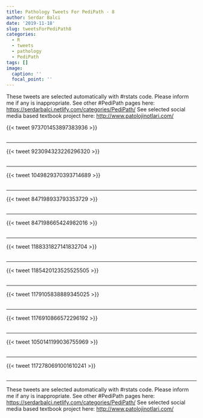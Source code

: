 ```yaml
---
title: Pathology Tweets For PediPath - 8
author: Serdar Balci
date: '2019-11-18'
slug: tweetsForPediPath8
categories:
  - R
  - tweets
  - pathology
  - PediPath
tags: []
image:
  caption: ''
  focal_point: ''
---
```



These tweets are selected automatically with #rstats code. Please inform me if any is inappropriate.
See other #PediPath pages here: https://serdarbalci.netlify.com/categories/PediPath/ 
See selected social media based textbook project here: http://www.patolojinotlari.com/

{{< tweet 973701453897383936 >}}
<br>
<br>
<hr>
{{< tweet 923094323226296320 >}}
<br>
<br>
<hr>
{{< tweet 1049829370393714689 >}}
<br>
<br>
<hr>
{{< tweet 847198933793353729 >}}
<br>
<br>
<hr>
{{< tweet 847198665424982016 >}}
<br>
<br>
<hr>
{{< tweet 1188331827141832704 >}}
<br>
<br>
<hr>
{{< tweet 1185420123525525505 >}}
<br>
<br>
<hr>
{{< tweet 1179105838889345025 >}}
<br>
<br>
<hr>
{{< tweet 1176910866572296192 >}}
<br>
<br>
<hr>
{{< tweet 1050141199036755969 >}}
<br>
<br>
<hr>
{{< tweet 1172780691001610241 >}}
<br>
<br>
<hr>


These tweets are selected automatically with #rstats code. Please inform me if any is inappropriate.
See other #PediPath pages here: https://serdarbalci.netlify.com/categories/PediPath/ 
See selected social media based textbook project here: http://www.patolojinotlari.com/
